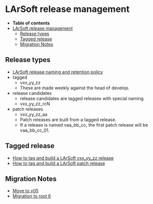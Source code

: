 LArSoft release management
==========================================================

-   **Table of contents**
-   [LArSoft release management](#LArSoft-release-management)
    -   [Release types](#Release-types)
    -   [Tagged release](#Tagged-release)
    -   [Migration Notes](#Migration-Notes)

Release types
--------------------------------

-   [LArSoft release naming and retention policy](LArSoft_release_naming_policy)
-   tagged
    -   vxx\_yy\_zz
    -   These are made weekly against the head of develop.
-   release candidates
    -   release candidates are tagged releases with special naming
    -   vxx\_yy\_zz\_rcN
-   patch releases
    -   vxx\_yy\_zz\_aa
    -   Patch releases are built from a tagged release.
    -   If a release is named vaa\_bb\_cc, the first patch release will be vaa\_bb\_cc\_01.

Tagged release
----------------------------------

-   [How to tag and build a LArSoft vxx\_yy\_zz release](How_to_tag_and_build_a_LArSoft_vx_yy_zz_release)
-   [How to tag and build a LArSoft patch release](How_to_tag_and_build_a_LArSoft_patch_release)

Migration Notes
------------------------------------

-   [Move to v05](Move_to_v05)
-   [Migration to root 6](Migration_to_root_6)
